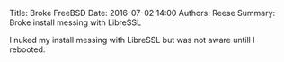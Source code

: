 Title: Broke FreeBSD
Date: 2016-07-02 14:00
Authors: Reese
Summary: Broke install messing with LibreSSL

I nuked my install messing with LibreSSL but was not aware untill I rebooted. 
